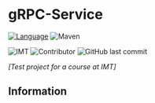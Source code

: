 # gRPC-Service

[![Language](https://shield.lylium.fr:/github/languages/top/KontainPluton/gRPC-Service?color=007396&logo=java&logoColor=white&labelColor=bd7509&style=for-the-badge)](https://openjdk.java.net/)
![Maven](https://shield.lylium.fr/badge/Use-Maven-C71A36?logo=Apache-Maven&logoColor=white&style=for-the-badge)

![IMT](https://shield.lylium.fr/badge/Made%20at-IMT%20Mines%20Al%C3%A8s-00bcd7?logo=mines&logoColor=white&style=for-the-badge&labelColor=black)
![Contributor](https://shield.lylium.fr:/github/contributors/KontainPluton/gRPC-Service?style=for-the-badge)
![GitHub last commit](https://shield.lylium.fr:/github/last-commit/KontainPluton/gRPC-Service?style=for-the-badge)

*[Test project for a course at IMT]*

## Information
